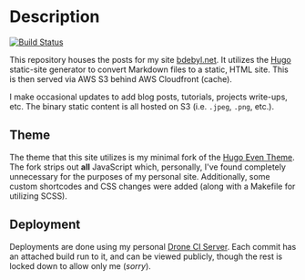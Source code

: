 # Description

[![Build
Status](https://ci.bdebyl.net/api/badges/bdebyl/bdebyl-site/status.svg)](https://ci.bdebyl.net/bdebyl/bdebyl-site)

This repository houses the posts for my site [bdebyl.net](https://bdebyl.net).
It utilizes the [Hugo](gohugo.io) static-site generator to convert Markdown
files to a static, HTML site. This is then served via AWS S3 behind AWS
Cloudfront (cache).

I make occasional updates to add blog posts, tutorials, projects write-ups,
etc. The binary static content is all hosted on S3 (i.e. `.jpeg`, `.png`, etc.).

## Theme

The theme that this site utilizes is my minimal fork of the
[Hugo Even Theme](https://github.com/bdebyl/hugo-theme-even). The fork strips
out **all** JavaScript which, personally, I've found completely unnecessary for
the purposes of my personal site. Additionally, some custom shortcodes and CSS
changes were added (along with a Makefile for utilizing SCSS).

## Deployment

Deployments are done using my personal [Drone CI
Server](https://ci.bdebyl.net). Each commit has an attached build run to it,
and can be viewed publicly, though the rest is locked down to allow only me
(_sorry_).
